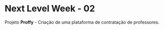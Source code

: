 # Next Level Week - 02

Projeto <b>Proffy</b> - Criação de uma plataforma de contratação de professores.
